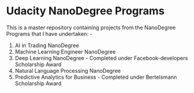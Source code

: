 # Udacity NanoDegree Programs 

This is a master repository containing projects from the NanoDegree Programs that I have undertaken: -

1. AI in Trading NanoDegree
2. Machine Learning Engineer NanoDegree
3. Deep Learning NanoDegree - Completed under Facebook-developers Scholarship Award
4. Natural Language Processing NanoDegree
5. Predictive Analytics for Business - Completed under Bertelsmann Scholarship Award



